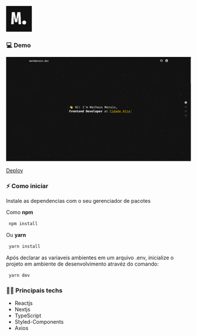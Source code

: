 <div align="left">
<img width=70 src=".github/assets/logo.png">
</div>

### 💻 Demo

<img src=".github/assets/home.png" alt="Inicio" />

[Deploy](https://challenge-cidade-alta.vercel.app)

### ⚡ Como iniciar

Instale as dependencias com o seu gerenciador de pacotes

Como **npm**

```bash
 npm install
```

Ou **yarn**

```bash
 yarn install
```

Após declarar as variaveis ambientes em um arquivo .env, inicialize o projeto em ambiente de desenvolvimento atravéz do comando:

```bash
 yarn dev
```

### 🧑‍🔬 Principais techs

- Reactjs
- Nextjs
- TypeScript
- Styled-Components
- Axios

